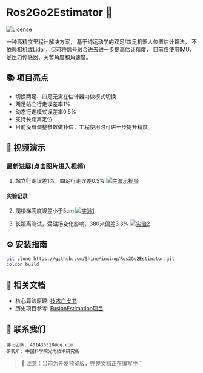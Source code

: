# Ros2Go2Estimator 🦾
[![License](https://img.shields.io/badge/License-MIT-blue.svg)](LICENSE)

一种高精度里程计解决方案，
基于纯运动学的双足/四足机器人位置估计算法，
不依赖相机或Lidar，但可将信号融合进去进一步提高估计精度，
目前仅使用IMU、足压力传感器、关节角度和角速度。

## 📚 项目亮点
- 切换两足、四足无需在估计器内做模式切换
- 两足站立行走误差率1%  
- 动态行走模式误差率0.5%
- 支持长距离定位
- 目前没有调整参数做补偿，工程使用时可进一步提升精度

## 🎥 视频演示
### 最新进展(点击图片进入视频)
1. 站立行走误差1%，四足行走误差0.5%
[![主演示视频](https://i1.hdslb.com/bfs/archive/10e501bc7a93c77c1c3f41f163526b630b0afa3f.jpg)](https://www.bilibili.com/video/BV18Q9JYEEdn/)

#### 实验记录
2. 爬楼梯高度误差小于5cm
[![实验1](https://i0.hdslb.com/bfs/archive/c469a3dd37522f6b7dcdbdbb2c135be599eefa7b.jpg@308w_174h)](https://www.bilibili.com/video/BV1VV9ZYZEcH/)

3. 长距离测试，受磁场变化影响，380米偏差3.3%
[![实验2](https://i0.hdslb.com/bfs/archive/481731d2db755bbe087f44aeb3f48db29c159ada.jpg)](https://www.bilibili.com/video/BV1BhRAYDEsV/)

## ⚙️ 安装指南
```bash
git clone https://github.com/ShineMinxing/Ros2Go2Estimator.git
colcon build
```

## 📄 相关文档
- 核心算法原理: [技术白皮书](https://github.com/ShineMinxing/FusionEstimation.git)
- 历史项目参考: [FusionEstimation项目](https://github.com/ShineMinxing/FusionEstimation.git)

## 📧 联系我们
``` 
博士团队: 401435318@qq.com  
研究所: 中国科学院光电技术研究所
```

> 📌 注意：当前为开发预览版，完整文档正在编写中
``